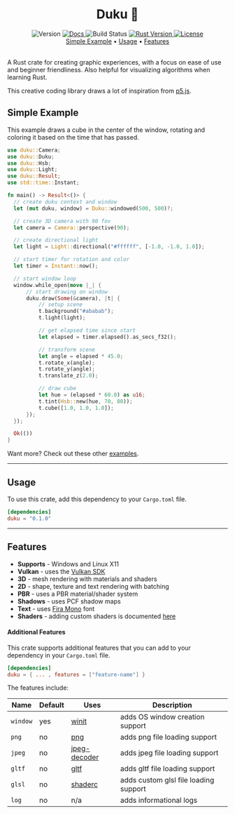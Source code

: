 <h1 align="center">Duku 🎨</h1>

<div align="center">
  <!-- Version -->
  <span>
    <img src="https://img.shields.io/badge/version-0.1.0-green?style=flat-square" alt="Version" />
  </span>
  <!-- Docs -->
  <a href="https://docs.rs/duku">
    <img src="https://img.shields.io/badge/docs-0.1.0-blue?style=flat-square" alt="Docs" />
  </a>
  <!-- Build status -->
  <span>
    <img src="https://img.shields.io/github/workflow/status/oberzs/duku/Full%20Build?style=flat-square" alt="Build Status" />
  </span>
  <!-- Rust Version -->
  <a href="https://www.rust-lang.org/">
    <img src="https://img.shields.io/badge/rust-1.48.0-orange?style=flat-square" alt="Rust Version" />
  </a>
  <!-- License -->
  <a href="https://github.com/oberzs/duku/blob/release/LICENSE">
    <img src="https://img.shields.io/github/license/oberzs/duku?style=flat-square" alt="License" />
  </a>
</div>

<div align="center">
  <a href="#simple-example">Simple Example</a> •
  <a href="#usage">Usage</a> •
  <a href="#features">Features</a>
</div>

<br>

A Rust crate for creating graphic experiences, with a focus on ease of use and beginner friendliness.
Also helpful for visualizing algorithms when learning Rust.

This creative coding library draws a lot of inspiration from [p5.js].

## Simple Example

This example draws a cube in the center of the window, rotating and coloring it based on the time that has passed.

```rust
use duku::Camera;
use duku::Duku;
use duku::Hsb;
use duku::Light;
use duku::Result;
use std::time::Instant;

fn main() -> Result<()> {
  // create duku context and window
  let (mut duku, window) = Duku::windowed(500, 500)?;

  // create 3D camera with 90 fov
  let camera = Camera::perspective(90);

  // create directional light
  let light = Light::directional("#ffffff", [-1.0, -1.0, 1.0]);

  // start timer for rotation and color
  let timer = Instant::now();

  // start window loop
  window.while_open(move |_| {
      // start drawing on window
      duku.draw(Some(&camera), |t| {
          // setup scene
          t.background("#ababab");
          t.light(light);

          // get elapsed time since start
          let elapsed = timer.elapsed().as_secs_f32();

          // transform scene
          let angle = elapsed * 45.0;
          t.rotate_x(angle);
          t.rotate_y(angle);
          t.translate_z(2.0);

          // draw cube
          let hue = (elapsed * 60.0) as u16;
          t.tint(Hsb::new(hue, 70, 80));
          t.cube([1.0, 1.0, 1.0]);
      });
  });

  Ok(())
}
```

Want more? Check out these other [examples].

---

## Usage

To use this crate, add this dependency to your `Cargo.toml` file.

```toml
[dependencies]
duku = "0.1.0"
```

---

## Features

- **Supports** - Windows and Linux X11
- **Vulkan** - uses the [Vulkan SDK]
- **3D** - mesh rendering with materials and shaders
- **2D** - shape, texture and text rendering with batching
- **PBR** - uses a PBR material/shader system
- **Shadows** - uses PCF shadow maps
- **Text** - uses [Fira Mono] font
- **Shaders** - adding custom shaders is documented [here](https://github.com/oberzs/duku/tree/release/DC_DOCS.md)

#### Additional Features

This crate supports additional features that you can add
to your dependency in your `Cargo.toml` file.

```toml
[dependencies]
duku = { ... , features = ["feature-name"] }
```

The features include:

| Name     | Default | Uses           | Description                           |
| -------- | ------- | -------------- | ------------------------------------- |
| `window` | yes     | [winit]        | adds OS window creation support       |
| `png`    | no      | [png]          | adds png file loading support         |
| `jpeg`   | no      | [jpeg-decoder] | adds jpeg file loading support        |
| `gltf`   | no      | [gltf]         | adds gltf file loading support        |
| `glsl`   | no      | [shaderc]      | adds custom glsl file loading support |
| `log`    | no      | n/a            | adds informational logs               |

[p5.js]: https://p5js.org/
[examples]: https://github.com/oberzs/duku/tree/release/examples
[crates.io]: https://crates.io
[vulkan sdk]: https://vulkan.lunarg.com/
[fira mono]: https://fonts.google.com/specimen/Fira+Mono?query=fira
[png]: https://github.com/image-rs/image-png
[jpeg-decoder]: https://github.com/image-rs/jpeg-decoder
[gltf]: https://github.com/gltf-rs/gltf
[shaderc]: https://github.com/google/shaderc-rs
[winit]: https://github.com/rust-windowing/winit
